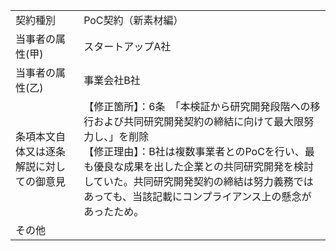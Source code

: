 |||
| :--- | :--- |
| 契約種別 | PoC契約（新素材編） |
| 当事者の属性(甲) | スタートアップA社 |
| 当事者の属性(乙) | 事業会社B社 |
| 条項本文自体又は逐条解説に対しての御意見 | 【修正箇所】：6条　「本検証から研究開発段階への移行および共同研究開発契約の締結に向けて最大限努力し、」を削除<br>【修正理由】：B社は複数事業者とのPoCを行い、最も優良な成果を出した企業との共同研究開発を検討していた。共同研究開発契約の締結は努力義務ではあっても、当該記載にコンプライアンス上の懸念があったため。 |
| その他 |  |

